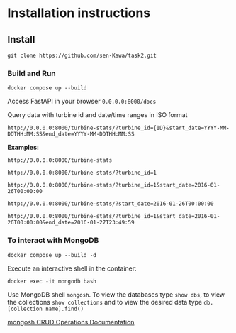 # Installation instructions
## Install
```
git clone https://github.com/sen-Kawa/task2.git
```
### Build and Run
```
docker compose up --build
```

Access FastAPI in your browser `0.0.0.0:8000/docs`

Query data with turbine id and date/time ranges in ISO format  

`http://0.0.0.0:8000/turbine-stats/?turbine_id={ID}&start_date=YYYY-MM-DDTHH:MM:SS&end_date=YYYY-MM-DDTHH:MM:SS`

**Examples:**
```
http://0.0.0.0:8000/turbine-stats
```
```
http://0.0.0.0:8000/turbine-stats/?turbine_id=1
```
```
http://0.0.0.0:8000/turbine-stats/?turbine_id=1&start_date=2016-01-26T00:00:00
```
```
http://0.0.0.0:8000/turbine-stats/?start_date=2016-01-26T00:00:00
```
```
http://0.0.0.0:8000/turbine-stats/?turbine_id=1&start_date=2016-01-26T00:00:00&end_date=2016-01-27T23:49:59
```
### To interact with MongoDB
```
docker compose up --build -d
```
Execute an interactive shell in the container:
```
docker exec -it mongodb bash
```
Use MongoDB shell `mongosh`.
To view the databases type `show dbs`, to view the collections `show collections` and to view the desired data type `db.[collection name].find()`

[mongosh CRUD Operations Documentation](https://www.mongodb.com/docs/mongodb-shell/crud/)
